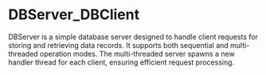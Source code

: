 # DBServer_DBClient
DBServer is a simple database server designed to handle client requests for storing and retrieving data records. It supports both sequential and multi-threaded operation modes. The multi-threaded server spawns a new handler thread for each client, ensuring efficient request processing.
